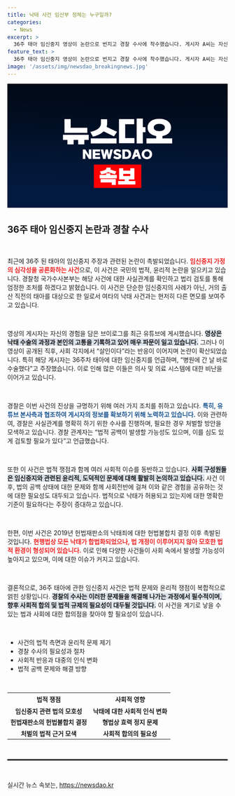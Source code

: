 ```yaml
---
title: 낙태 사건 임산부 정체는 누구일까?
categories:
  - News
excerpt: >
  36주 태아 임신중지 영상이 논란으로 번지고 경찰 수사에 착수했습니다. 게시자 A씨는 자신을 임신 사실을 늦게 알았다며 브이로그를 공개했고, 그로 인해 사회적 반발이 일어났습니다. 법적 판단이 없는 상황에서 사건은 심각성을 더하고 있습니다.
feature_text: >
  36주 태아 임신중지 영상이 논란으로 번지고 경찰 수사에 착수했습니다. 게시자 A씨는 자신을 임신 사실을 늦게 알았다며 브이로그를 공개했고, 그로 인해 사회적 반발이 일어났습니다. 법적 판단이 없는 상황에서 사건은 심각성을 더하고 있습니다.
image: '/assets/img/newsdao_breakingnews.jpg'
---
```


<p><img src="/assets/img/newsdao_breakingnews.jpg" alt="firstkoreanews 속보" /></p>

<h2 data-ke-size="size26">36주 태아 임신중지 논란과 경찰 수사</h2>

<p data-ke-size="size16">&nbsp;</p>

<p>최근에 36주 된 태아의 임신중지 주장과 관련된 논란이 촉발되었습니다. <b><span style="color: #ee2323;">임신중지 가정의 심각성을 공론화하는 사건</span></b>으로, 이 사건은 국민의 법적, 윤리적 논란을 일으키고 있습니다. 경찰청 국가수사본부는 해당 사건에 대한 사실관계를 확인하고 법리 검토를 통해 엄정한 조처를 하겠다고 밝혔습니다. 이 사건은 단순한 임신중지의 사례가 아닌, 거의 출산 직전의 태아를 대상으로 한 일로서 여타의 낙태 사건과는 현저히 다른 면모를 보여주고 있습니다.</p>

<p data-ke-size="size16">&nbsp;</p>

<p>영상의 게시자는 자신의 경험을 담은 브이로그를 최근 유튜브에 게시했습니다. <b><span style="background-color: #21538527;">영상은 낙태 수술의 과정과 본인의 고통을 기록하고 있어 매우 파문이 일고 있습니다.</span></b> 그러나 이 영상이 공개된 직후, 사회 각지에서 “살인이다”라는 반응이 이어지며 논란이 확산되었습니다. 특히 해당 게시자는 36주차 태아에 대한 임신중지를 언급하며, “병원에 간 날 바로 수술했다”고 주장했습니다. 이로 인해 많은 이들은 의사 및 의료 시스템에 대한 비난을 이어가고 있습니다.</p>

<p data-ke-size="size16">&nbsp;</p>

<p>경찰은 이번 사건의 진상을 규명하기 위해 여러 가지 조치를 취하고 있습니다. <b><span style="color: #1a5490;">특히, 유튜브 본사측과 협조하여 게시자의 정보를 확보하기 위해 노력하고 있습니다.</span></b> 이와 관련하여, 경찰은 사실관계를 명확히 하기 위한 수사를 진행하며, 필요한 경우 처벌할 방안을 모색하고 있습니다. 경찰 관계자는 “법적 공백이 발생할 가능성도 있으며, 이를 심도 있게 검토할 필요가 있다”고 언급했습니다.</p>

<p data-ke-size="size16">&nbsp;</p>

<p>또한 이 사건은 법적 쟁점과 함께 여러 사회적 이슈를 동반하고 있습니다. <b><span style="background-color: #21538527;">사회 구성원들은 임신중지와 관련된 윤리적, 도덕적인 문제에 대해 활발히 논의하고 있습니다.</span></b> 사건 이후, 법의 공백 상태에 대한 문제와 함께 사회전반에 걸쳐 이와 같은 경험을 공유하는 것에 대한 필요성도 대두되고 있습니다. 법적으로 낙태가 허용되고 있는지에 대한 명확한 기준이 필요하다는 주장이 증대하고 있습니다.</p>

<p data-ke-size="size16">&nbsp;</p>

<p>한편, 이번 사건은 2019년 헌법재판소의 낙태죄에 대한 헌법불합치 결정 이후 촉발된 것입니다. <b><span style="color: #ee2323;">현행법상 모든 낙태가 합법화되었으나, 법 개정이 이루어지지 않아 모호한 법적 환경이 형성되어 있습니다.</span></b> 이로 인해 다양한 사건들이 사회 속에서 발생할 가능성이 높아지고 있으며, 이에 대한 이슈가 커지고 있습니다.</p>

<p data-ke-size="size16">&nbsp;</p>

<p>결론적으로, 36주 태아에 관한 임신중지 사건은 법적 문제와 윤리적 쟁점이 복합적으로 얽힌 상황입니다. <b><span style="background-color: #21538527;">경찰의 수사는 이러한 문제들을 해결해 나가는 과정에서 필수적이며, 향후 사회적 합의 및 법적 규제의 필요성이 대두될 것입니다.</span></b> 이 사건을 계기로 낳을 수 있는 법과 사회에 대한 합의점을 찾아야 할 필요성이 있습니다. </p>

<p data-ke-size="size16">&nbsp;</p>

<ul>
    <li>사건의 법적 측면과 윤리적 문제 제기</li>
    <li>경찰 수사의 필요성과 절차</li>
    <li>사회적 반응과 대중의 인식 변화</li>
    <li>법적 공백 문제와 해결 방향</li>
</ul>

<p data-ke-size="size16">&nbsp;</p>

<table style="width: 100%; border-collapse: collapse;">
    <tr>
        <td style="text-align: center; height: 24px;"><b>법적 쟁점</b></td>
        <td style="text-align: center; height: 24px;"><b>사회적 영향</b></td>
    </tr>
    <tr>
        <td style="text-align: center; height: 17px;"><b>임신중지 관련 법의 모호성</b></td>
        <td style="text-align: center; height: 17px;"><b>낙태에 대한 사회적 인식 변화</b></td>
    </tr>
    <tr>
        <td style="text-align: center; height: 17px;"><b>헌법재판소의 헌법불합치 결정</b></td>
        <td style="text-align: center; height: 17px;"><b>형법상 효력 정지 문제</b></td>
    </tr>
    <tr>
        <td style="text-align: center; height: 17px;"><b>처벌의 법적 근거 모색</b></td>
        <td style="text-align: center; height: 17px;"><b>사회적 합의의 필요성</b></td>
    </tr>
</table>

<p data-ke-size="size16">&nbsp;</p>

<hr style="border: 1px solid #000;"/>

<p data-ke-size="size16">&nbsp;</p>
실시간 뉴스 속보는, <a href="https://newsdao.kr" rel="dofollow">https://newsdao.kr</a>



